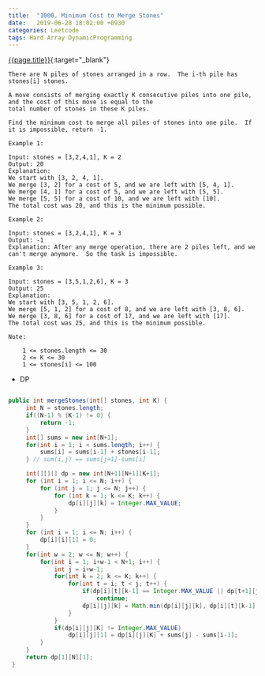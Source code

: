 ```yaml
---
title:  "1000. Minimum Cost to Merge Stones"
date:   2019-06-28 18:02:00 +0930
categories: Leetcode
tags: Hard Array DynamicProgramming
---
```


[{{page.title}}](https://leetcode.com/problems/minimum-cost-to-merge-stones/){:target="_blank"}

    There are N piles of stones arranged in a row.  The i-th pile has stones[i] stones.

    A move consists of merging exactly K consecutive piles into one pile, and the cost of this move is equal to the
    total number of stones in these K piles.

    Find the minimum cost to merge all piles of stones into one pile.  If it is impossible, return -1.

    Example 1:

    Input: stones = [3,2,4,1], K = 2
    Output: 20
    Explanation:
    We start with [3, 2, 4, 1].
    We merge [3, 2] for a cost of 5, and we are left with [5, 4, 1].
    We merge [4, 1] for a cost of 5, and we are left with [5, 5].
    We merge [5, 5] for a cost of 10, and we are left with [10].
    The total cost was 20, and this is the minimum possible.

    Example 2:

    Input: stones = [3,2,4,1], K = 3
    Output: -1
    Explanation: After any merge operation, there are 2 piles left, and we can't merge anymore.  So the task is impossible.

    Example 3:

    Input: stones = [3,5,1,2,6], K = 3
    Output: 25
    Explanation:
    We start with [3, 5, 1, 2, 6].
    We merge [5, 1, 2] for a cost of 8, and we are left with [3, 8, 6].
    We merge [3, 8, 6] for a cost of 17, and we are left with [17].
    The total cost was 25, and this is the minimum possible.

    Note:

        1 <= stones.length <= 30
        2 <= K <= 30
        1 <= stones[i] <= 100

* DP

```java

public int mergeStones(int[] stones, int K) {
     int N = stones.length;
     if((N-1) % (K-1) != 0) {
         return -1;
     }
     int[] sums = new int[N+1];
     for(int i = 1; i < sums.length; i++) {
         sums[i] = sums[i-1] + stones[i-1];
     } // sum(i,j) == sums[j+1]-sums[i]

     int[][][] dp = new int[N+1][N+1][K+1];
     for (int i = 1; i <= N; i++) {
         for (int j = 1; j <= N; j++) {
             for (int k = 1; k <= K; k++) {
                 dp[i][j][k] = Integer.MAX_VALUE;
             }
         }
     }
     for (int i = 1; i <= N; i++) {
         dp[i][i][1] = 0;
     }
     for(int w = 2; w <= N; w++) {
         for(int i = 1; i+w-1 < N+1; i++) {
             int j = i+w-1;
             for(int k = 2; k <= K; k++) {
                 for(int t = i; t < j; t++) {
                     if(dp[i][t][k-1] == Integer.MAX_VALUE || dp[t+1][j][1] == Integer.MAX_VALUE)
                         continue;
                     dp[i][j][k] = Math.min(dp[i][j][k], dp[i][t][k-1] + dp[t+1][j][1]);
                 }
             }
             if(dp[i][j][K] != Integer.MAX_VALUE)
                 dp[i][j][1] = dp[i][j][K] + sums[j] - sums[i-1];
         }
     }
     return dp[1][N][1];
 }
```
